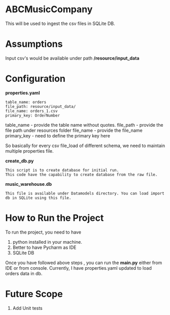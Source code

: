 # ABCMusicCompany

This will be used to ingest the csv files in SQLite DB.

# Assumptions
Input csv's would be available under path **/resource/input_data**

# Configuration
**properties.yaml**
```
table_name: orders
file_path: resource/input_data/
file_name: orders_1.csv
primary_key: OrderNumber
```
table_name - provide the table name without quotes.
file_path - provide the file path under resources folder
file_name - provide the file_name
primary_key - need to define the primary key here

So basically for every csv file_load of different schema, we need to maintain multiple properties file.

**create_db.py**
```
This script is to create database for initial run.
This code have the capability to create database from the raw file.
```

**music_warehouse.db**
```
This file is available under Datamodels directory. You can load import db in SQLite using this file.
```

# How to Run the Project
To run the project, you need to have 
1. python installed in your machine.
2. Better to have Pycharm as IDE
3. SQLite DB

Once you have followed above steps , you can run the **main.py** either from IDE or from console.
Currently, I have properties.yaml updated to load orders data in db.

# Future Scope
1. Add Unit tests
